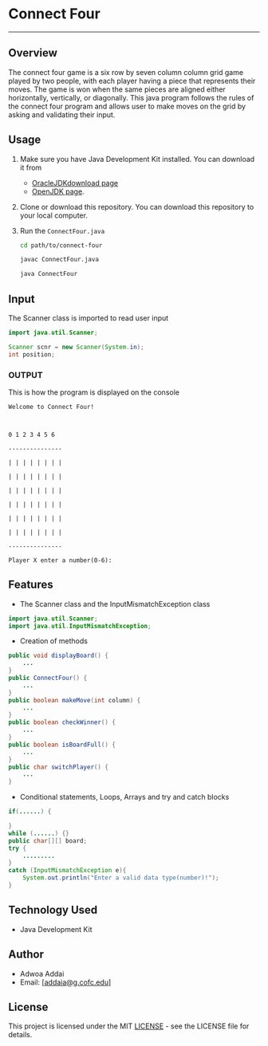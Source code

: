 # Connect Four

---

## Overview

The connect four game is a six row by seven column column grid game played by two people, with each player having a piece that represents their moves. The game is won when the same pieces are aligned either horizontally, vertically, or diagonally. This java program follows the rules of the connect four program and allows user to make moves on the grid by asking and validating their input.


## Usage

1. Make sure you have Java Development Kit installed.
   You can download it from
   - [OracleJDKdownload page](https://www.oracle.com/java/technologies/downloads/)
   - [OpenJDK page](https://openjdk.org).

2. Clone or download this repository.
   You can download this repository to your local computer.

3. Run the `ConnectFour.java`
   ```bash
   cd path/to/connect-four
   ```
   ```bash
   javac ConnectFour.java
   ```
   ```bash
   java ConnectFour
   ```

  
## Input

  The Scanner class is imported to read user input

```java
import java.util.Scanner;

Scanner scnr = new Scanner(System.in);
int position;
```

### OUTPUT

This is how the program is displayed on the console
```
Welcome to Connect Four!

  

0 1 2 3 4 5 6

---------------

| | | | | | | |

| | | | | | | |

| | | | | | | |

| | | | | | | |

| | | | | | | |

| | | | | | | |

---------------

Player X enter a number(0-6):

```

  

## Features

  

- The Scanner class and the InputMismatchException class
```java
import java.util.Scanner;
import java.util.InputMismatchException;
```

- Creation of methods
```java
public void displayBoard() {
	...
}
public ConnectFour() {
	...
}
public boolean makeMove(int column) {
	...
}
public boolean checkWinner() {
	...
}
public boolean isBoardFull() {
	...
}
public char switchPlayer() {
	...
}

```

- Conditional statements, Loops, Arrays and try and catch blocks
```java
if(......) {

}
while (......) {}
public char[][] board;
try {
	.........
}
catch (InputMismatchException e){
	System.out.println("Enter a valid data type(number)!");
}
```

  

## Technology Used

  

- Java Development Kit


## Author

- Adwoa Addai
- Email: [addaia@g.cofc.edu]
  
  

## License

  

This project is licensed under the MIT [LICENSE](License) - see the LICENSE file for details.

  



